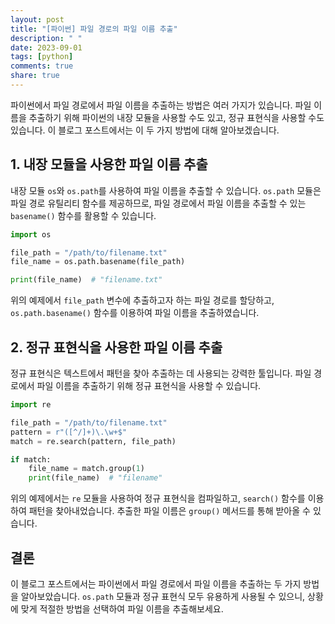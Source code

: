 ```yaml
---
layout: post
title: "[파이썬] 파일 경로의 파일 이름 추출"
description: " "
date: 2023-09-01
tags: [python]
comments: true
share: true
---
```


파이썬에서 파일 경로에서 파일 이름을 추출하는 방법은 여러 가지가 있습니다. 파일 이름을 추출하기 위해 파이썬의 내장 모듈을 사용할 수도 있고, 정규 표현식을 사용할 수도 있습니다. 이 블로그 포스트에서는 이 두 가지 방법에 대해 알아보겠습니다.

## 1. 내장 모듈을 사용한 파일 이름 추출

내장 모듈 `os`와 `os.path`를 사용하여 파일 이름을 추출할 수 있습니다. `os.path` 모듈은 파일 경로 유틸리티 함수를 제공하므로, 파일 경로에서 파일 이름을 추출할 수 있는 `basename()` 함수를 활용할 수 있습니다.

```python
import os

file_path = "/path/to/filename.txt"
file_name = os.path.basename(file_path)

print(file_name)  # "filename.txt"
```

위의 예제에서 `file_path` 변수에 추출하고자 하는 파일 경로를 할당하고, `os.path.basename()` 함수를 이용하여 파일 이름을 추출하였습니다.

## 2. 정규 표현식을 사용한 파일 이름 추출

정규 표현식은 텍스트에서 패턴을 찾아 추출하는 데 사용되는 강력한 툴입니다. 파일 경로에서 파일 이름을 추출하기 위해 정규 표현식을 사용할 수 있습니다.

```python
import re

file_path = "/path/to/filename.txt"
pattern = r"([^/]+)\.\w+$"
match = re.search(pattern, file_path)

if match:
    file_name = match.group(1)
    print(file_name)  # "filename"
```

위의 예제에서는 `re` 모듈을 사용하여 정규 표현식을 컴파일하고, `search()` 함수를 이용하여 패턴을 찾아내었습니다. 추출한 파일 이름은 `group()` 메서드를 통해 받아올 수 있습니다.

## 결론

이 블로그 포스트에서는 파이썬에서 파일 경로에서 파일 이름을 추출하는 두 가지 방법을 알아보았습니다. `os.path` 모듈과 정규 표현식 모두 유용하게 사용될 수 있으니, 상황에 맞게 적절한 방법을 선택하여 파일 이름을 추출해보세요.